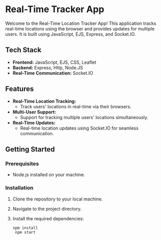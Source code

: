 # Real-Time Tracker App

Welcome to the Real-Time Location Tracker App! This application tracks real-time locations using the browser and provides updates for multiple users. It is built using JavaScript, EJS, Express, and Socket.IO.

## Tech Stack

- **Frontend:** JavaScript, EJS, CSS, Leaflet
- **Backend:** Express, Http, Node.JS
- **Real-Time Communication:** Socket.IO

## Features

- **Real-Time Location Tracking:**
  - Track users' locations in real-time via their browsers.
- **Multi-User Support:**
  - Support for tracking multiple users' locations simultaneously.
- **Real-Time Updates:**
  - Real-time location updates using Socket.IO for seamless communication.

## Getting Started

### Prerequisites

- Node.js installed on your machine.

### Installation

1. Clone the repository to your local machine.

2. Navigate to the project directory.

3. Install the required dependencies:
   ```bash
   npm install
    npm start
   ```
